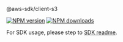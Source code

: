 @aws-sdk/client-s3

[![NPM version](https://img.shields.io/npm/v/@aws-sdk/client-s3/rc.svg)](https://www.npmjs.com/package/@aws-sdk/client-s3)
[![NPM downloads](https://img.shields.io/npm/dm/@aws-sdk/client-s3.svg)](https://www.npmjs.com/package/@aws-sdk/client-s3)

For SDK usage, please step to [SDK readme](https://github.com/aws/aws-sdk-js-v3).
